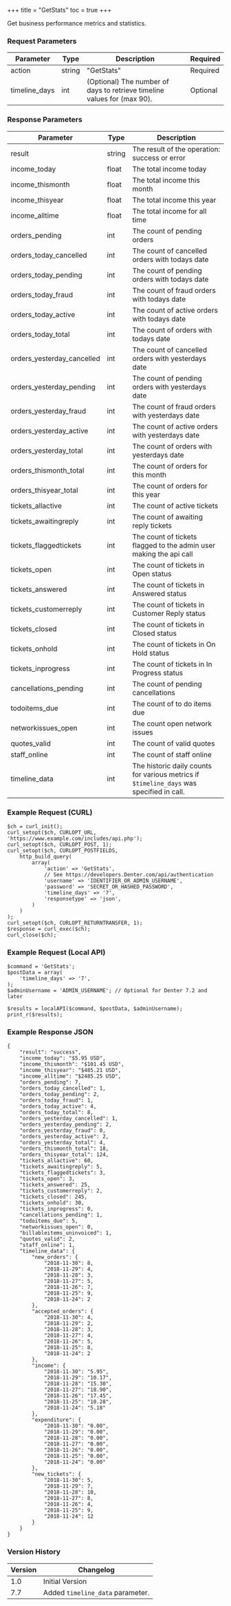 +++
title = "GetStats"
toc = true
+++

Get business performance metrics and statistics.

### Request Parameters

| Parameter | Type | Description | Required |
| --------- | ---- | ----------- | -------- |
| action | string | "GetStats" | Required |
| timeline_days | int | (Optional) The number of days to retrieve timeline values for (max 90). | Optional |

### Response Parameters

| Parameter | Type | Description |
| --------- | ---- | ----------- |
| result | string | The result of the operation: success or error |
| income_today | float | The total income today |
| income_thismonth | float | The total income this month |
| income_thisyear | float | The total income this year |
| income_alltime | float | The total income for all time |
| orders_pending | int | The count of pending orders |
| orders_today_cancelled | int | The count of cancelled orders with todays date |
| orders_today_pending | int | The count of pending orders with todays date |
| orders_today_fraud | int | The count of fraud orders with todays date |
| orders_today_active | int | The count of active orders with todays date |
| orders_today_total | int | The count of orders with todays date |
| orders_yesterday_cancelled | int | The count of cancelled orders with yesterdays date |
| orders_yesterday_pending | int | The count of pending orders with yesterdays date |
| orders_yesterday_fraud | int | The count of fraud orders with yesterdays date |
| orders_yesterday_active | int | The count of active orders with yesterdays date |
| orders_yesterday_total | int | The count of orders with yesterdays date |
| orders_thismonth_total | int | The count of orders for this month |
| orders_thisyear_total | int | The count of orders for this year |
| tickets_allactive | int | The count of active tickets |
| tickets_awaitingreply | int | The count of awaiting reply tickets |
| tickets_flaggedtickets | int | The count of tickets flagged to the admin user making the api call |
| tickets_open | int | The count of tickets in Open status |
| tickets_answered | int | The count of tickets in Answered status |
| tickets_customerreply | int | The count of tickets in Customer Reply status |
| tickets_closed | int | The count of tickets in Closed status |
| tickets_onhold | int | The count of tickets in On Hold status |
| tickets_inprogress | int | The count of tickets in In Progress status |
| cancellations_pending | int | The count of pending cancellations |
| todoitems_due | int | The count of to do items due |
| networkissues_open | int | The count open network issues |
| quotes_valid | int | The count of valid quotes |
| staff_online | int | The count of staff online |
| timeline_data | int | The historic daily counts for various metrics if `$timeline_days` was specified in call. |


### Example Request (CURL)

```
$ch = curl_init();
curl_setopt($ch, CURLOPT_URL, 'https://www.example.com/includes/api.php');
curl_setopt($ch, CURLOPT_POST, 1);
curl_setopt($ch, CURLOPT_POSTFIELDS,
    http_build_query(
        array(
            'action' => 'GetStats',
            // See https://developers.Denter.com/api/authentication
            'username' => 'IDENTIFIER_OR_ADMIN_USERNAME',
            'password' => 'SECRET_OR_HASHED_PASSWORD',
            'timeline_days' => '7',
            'responsetype' => 'json',
        )
    )
);
curl_setopt($ch, CURLOPT_RETURNTRANSFER, 1);
$response = curl_exec($ch);
curl_close($ch);
```


### Example Request (Local API)

```
$command = 'GetStats';
$postData = array(
    'timeline_days' => '7',
);
$adminUsername = 'ADMIN_USERNAME'; // Optional for Denter 7.2 and later

$results = localAPI($command, $postData, $adminUsername);
print_r($results);
```


### Example Response JSON

```
{
    "result": "success",
    "income_today": "$5.95 USD",
    "income_thismonth": "$101.45 USD",
    "income_thisyear": "$485.21 USD",
    "income_alltime": "$2485.25 USD",
    "orders_pending": 7,
    "orders_today_cancelled": 1,
    "orders_today_pending": 2,
    "orders_today_fraud": 1,
    "orders_today_active": 4,
    "orders_today_total": 8,
    "orders_yesterday_cancelled": 1,
    "orders_yesterday_pending": 2,
    "orders_yesterday_fraud": 0,
    "orders_yesterday_active": 2,
    "orders_yesterday_total": 4,
    "orders_thismonth_total": 18,
    "orders_thisyear_total": 124,
    "tickets_allactive": 60,
    "tickets_awaitingreply": 5,
    "tickets_flaggedtickets": 3,
    "tickets_open": 3,
    "tickets_answered": 25,
    "tickets_customerreply": 2,
    "tickets_closed": 245,
    "tickets_onhold": 30,
    "tickets_inprogress": 0,
    "cancellations_pending": 1,
    "todoitems_due": 5,
    "networkissues_open": 0,
    "billableitems_uninvoiced": 1,
    "quotes_valid": 2,
    "staff_online": 1,
    "timeline_data": {
        "new_orders": {
            "2018-11-30": 8,
            "2018-11-29": 4,
            "2018-11-28": 3,
            "2018-11-27": 5,
            "2018-11-26": 7,
            "2018-11-25": 9,
            "2018-11-24": 2
        },
        "accepted_orders": {
            "2018-11-30": 4,
            "2018-11-29": 2,
            "2018-11-28": 3,
            "2018-11-27": 4,
            "2018-11-26": 5,
            "2018-11-25": 8,
            "2018-11-24": 2
        },
        "income": {
            "2018-11-30": "5.95",
            "2018-11-29": "10.17",
            "2018-11-28": "15.30",
            "2018-11-27": "18.90",
            "2018-11-26": "17.45",
            "2018-11-25": "10.28",
            "2018-11-24": "5.18"
        },
        "expenditure": {
            "2018-11-30": "0.00",
            "2018-11-29": "0.00",
            "2018-11-28": "0.00",
            "2018-11-27": "0.00",
            "2018-11-26": "0.00",
            "2018-11-25": "0.00",
            "2018-11-24": "0.00"
        },
        "new_tickets": {
            "2018-11-30": 5,
            "2018-11-29": 7,
            "2018-11-28": 10,
            "2018-11-27": 8,
            "2018-11-26": 4,
            "2018-11-25": 9,
            "2018-11-24": 12
        }
    }
}
```


### Version History

| Version | Changelog |
| ------- | --------- |
| 1.0 | Initial Version |
| 7.7 | Added `timeline_data` parameter. |
